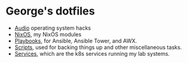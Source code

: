 # George's dotfiles

- [Audio](audio/) operating system hacks
- [NixOS](nixos/README.md), my NixOS modules
- [Playbooks](playbooks), for Ansible, Ansible Tower, and AWX.
- [Scripts](scripts/), used for backing things up and other miscellaneous
  tasks.
- [Services](services/), which are the k8s services running my lab systems.

